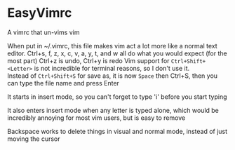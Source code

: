 # EasyVimrc
A vimrc that un-vims vim


When put in ~/.vimrc, this file makes vim act a lot more like a normal text editor. 
Ctrl+s, f, z, x, c, v, a, y, t, and w all do what you would expect (for the most part)
Ctrl+z is undo, Ctrl+y is redo
Vim support for `Ctrl+Shift+<Letter>` is not incredible for terminal reasons, so I don't use it.  
Instead of `Ctrl+Shift+S` for save as, it is now `Space` then Ctrl+S, then you can type the file name and press Enter

It starts in insert mode, so you can't forget to type 'i' before you start typing

It also enters insert mode when any letter is typed alone, which would be incredibly annoying for most vim users, but is easy to remove

Backspace works to delete things in visual and normal mode, instead of just moving the cursor


